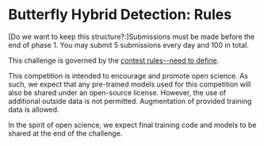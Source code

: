 # Butterfly Hybrid Detection: Rules

[Do we want to keep this structure?:]Submissions must be made before the end of phase 1. You may submit 5 submissions every day and 100 in total.

This challenge is governed by the [contest rules--need to define]().



This competition is intended to encourage and promote open science.
As such, we expect that any pre-trained models used for this competition will also be shared under an open-source license. However, the use of additional outside data is not permitted. Augmentation of provided training data is allowed.

In the spirit of open science, we expect final training code and models to be shared at the end of the challenge.